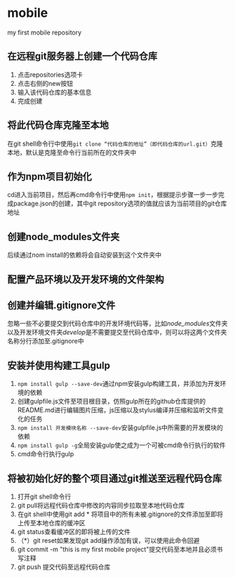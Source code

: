 # mobile
my first mobile repository

## 在远程git服务器上创建一个代码仓库

1. 点击repositories选项卡
2. 点击右侧的new按钮
3. 输入该代码仓库的基本信息
4. 完成创建

## 将此代码仓库克隆至本地

在git shell命令行中使用`git clone “代码仓库的地址”（即代码仓库的url.git）`克隆本地，默认是克隆至命令行当前所在的文件夹中

## 作为npm项目初始化

cd进入当前项目，然后再cmd命令行中使用`npm init`，根据提示步骤一步一步完成package.json的创建，其中git repository选项的值就应该为当前项目的git仓库地址

## 创建node_modules文件夹

后续通过nom install的依赖将会自动安装到这个文件夹中

## 配置产品环境以及开发环境的文件架构

## 创建并编辑.gitignore文件

忽略一些不必要提交到代码仓库中的开发环境代码等，比如*node_modules*文件夹以及开发环境文件夹*develop*是不需要提交至代码仓库中，则可以将这两个文件夹名称分行添加至.gitignore中

## 安装并使用构建工具gulp

1. `npm install gulp --save-dev`通过npm安装gulp构建工具，并添加为开发环境的依赖
2. 创建gulpfile.js文件至项目根目录，仿照gulp所在的github仓库提供的README.md进行编辑图片压缩，js压缩以及stylus编译并压缩和监听文件变化的任务
3. `npm install 开发模块名称 --save-dev`安装gulpfile.js中所需要的开发模块的依赖
4. `npm install gulp -g`全局安装gulp使之成为一个可被cmd命令行执行的软件
5. cmd命令行执行gulp

## 将被初始化好的整个项目通过git推送至远程代码仓库

1. 打开git shell命令行
2. git pull将远程代码仓库中修改的内容同步拉取至本地代码仓库
3. 在git shell中使用git add * 将项目中的所有未被.gitignore的文件添加至即将上传至本地仓库的缓冲区
4. git status查看缓冲区的即将被上传的文件
5. （\*）git reset如果发现git add操作添加有误，可以使用此命令回避
6. git commit -m "this is my first mobile project"提交代码至本地并且必须书写注释
7. git push 提交代码至远程代码仓库
